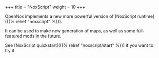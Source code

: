 +++
title = "NoxScript"
weight = 10
+++

OpenNox implements a new more powerful version of [NoxScript runtime]({{% relref "noxscript" %}}).

It can be used to make new generation of maps, as well as some full-featured mods in the future.

See [NoxScript quickstart]({{% relref "noxscript/start" %}}) if you want to try it.
